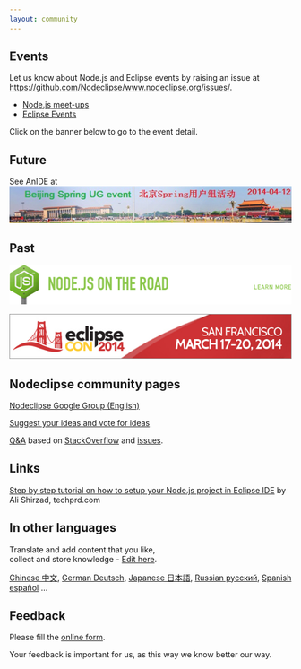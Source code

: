 ```yaml
---
layout: community
---
```


## Events

Let us know about Node.js and Eclipse events by raising an issue at <https://github.com/Nodeclipse/www.nodeclipse.org/issues/>.

- [Node.js meet-ups](http://node-js.meetup.com/)
- [Eclipse Events](http://events.eclipse.org/)

Click on the banner below to go to the event detail. 

## Future

See AnIDE at  
[![](../img/events/TianAnMen-600x78-Beijing-Spring-UG-event-2014-04-12.jpg)](https://yoopay.cn/event/58458792)

## Past

<p>
	<a href="http://www.joyent.com/noderoad">
	<img src="../img/roadshow-promo.png" width="600" height="70"/></a>
</p>

[![](../img/eclipsecon-logo-600px-x-96px.jpg)](http://www.eclipsecon.org/na2014)

## Nodeclipse community pages

[Nodeclipse Google Group (English)](https://groups.google.com/forum/#!forum/nodeclipse)

[Suggest your ideas and vote for ideas](http://nodeclipse.uservoice.com/)

[Q&A](q-and-a) based on [StackOverflow](http://stackoverflow.com/tags/nodeclipse) and [issues](https://github.com/Nodeclipse/nodeclipse-1/issues).

## Links

[Step by step tutorial on how to setup your Node.js project in Eclipse IDE](http://techprd.com/how-to-setup-node-js-project-in-eclipse/)
 by Ali Shirzad, techprd.com

## In other languages

Translate and add content that you like,  
collect and store knowledge - [Edit here](https://github.com/Nodeclipse/www.nodeclipse.org/tree/gh-pages/community).

[Chinese 中文](chinese), [German Deutsch](german), [Japanese 日本語](japanese), [Russian русский](russian), [Spanish español](spanish) ...

## Feedback

<div id="wufoo-z7x4m1">
Please fill the <a href="http://nodeclipse.wufoo.com/forms/z7x4m1">online form</a>.
</div>
<script type="text/javascript">var z7x4m1;(function(d, t) {
var s = d.createElement(t), options = {
'userName':'nodeclipse', 
'formHash':'z7x4m1', 
'autoResize':true,
'height':'1304',
'async':true,
'header':'show'};
s.src = ('https:' == d.location.protocol ? 'https://' : 'http://') + 'wufoo.com/scripts/embed/form.js';
s.onload = s.onreadystatechange = function() {
var rs = this.readyState; if (rs) if (rs != 'complete') if (rs != 'loaded') return;
try { z7x4m1 = new WufooForm();z7x4m1.initialize(options);z7x4m1.display(); } catch (e) {}};
var scr = d.getElementsByTagName(t)[0], par = scr.parentNode; par.insertBefore(s, scr);
})(document, 'script');</script>

Your feedback is important for us, as this way we know better our way.

